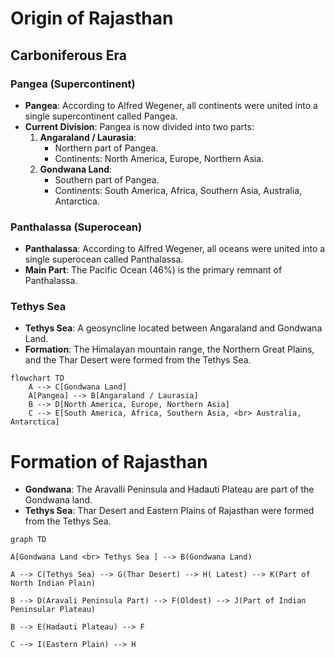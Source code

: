 
# Origin of Rajasthan

## Carboniferous Era

### Pangea (Supercontinent)
- **Pangea**: According to Alfred Wegener, all continents were united into a single supercontinent called Pangea.
- **Current Division**: Pangea is now divided into two parts:
  1. **Angaraland / Laurasia**:
     - Northern part of Pangea.
     - Continents: North America, Europe, Northern Asia.
  2. **Gondwana Land**:
     - Southern part of Pangea.
     - Continents: South America, Africa, Southern Asia, Australia, Antarctica.

### Panthalassa (Superocean)
- **Panthalassa**: According to Alfred Wegener, all oceans were united into a single superocean called Panthalassa.
- **Main Part**: The Pacific Ocean (46%) is the primary remnant of Panthalassa.

### Tethys Sea
- **Tethys Sea**: A geosyncline located between Angaraland and Gondwana Land.
- **Formation**: The Himalayan mountain range, the Northern Great Plains, and the Thar Desert were formed from the Tethys Sea.

```mermaid
flowchart TD
	A --> C[Gondwana Land]
	A[Pangea] --> B[Angaraland / Laurasia]   
    B --> D[North America, Europe, Northern Asia]
    C --> E[South America, Africa, Southern Asia, <br> Australia, Antarctica]
```



#  Formation of Rajasthan
- **Gondwana**: The Aravalli Peninsula and Hadauti Plateau are part of the Gondwana land.
- **Tethys Sea**: Thar Desert and Eastern Plains of Rajasthan  were formed from the Tethys Sea.

```mermaid
graph TD

A[Gondwana Land <br> Tethys Sea ] --> B(Gondwana Land)

A --> C(Tethys Sea) --> G(Thar Desert) --> H( Latest) --> K(Part of North Indian Plain)

B --> D(Aravali Peninsula Part) --> F(Oldest) --> J(Part of Indian Peninsular Plateau)

B --> E(Hadauti Plateau) --> F

C --> I(Eastern Plain) --> H
```

